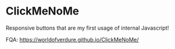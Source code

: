 # ClickMeNoMe
Responsive buttons that are my first usage of internal Javascript!

FQA:
https://worldofverdure.github.io/ClickMeNoMe/
